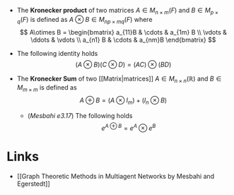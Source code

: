 * The **Kronecker product** of two matrices $A\in M_{n\times m}(F)$ and $B\in M_{p\times q} (F)$ is defined as $A\otimes B \in M_{np\times mq}(F)$  where
  $$
  A\otimes  B = \begin{bmatrix}
  a_{11}B & \cdots & a_{1m} B \\
  \vdots & \ddots & \vdots \\
  a_{n1} B & \cdots & a_{nm}B 
  \end{bmatrix}
  $$

* The following identity holds
  $$
  (A\otimes B) (C\otimes D) = (AC) \otimes (BD)
  $$

* The **Kronecker Sum** of two [[Matrix|matrices]] $A\in M_{n\times n}(\mathbb{R})$ and $B\in  M_{m\times m}$ is defined as 
  $$
  A \oplus B = (A \otimes I_m) + (I_n \otimes B)
  $$
	* (*Mesbahi e3.17*) The following holds
	  $$
	  e^{A\oplus B} = e^A \otimes e^B
	  $$




  

# Links
* [[Graph Theoretic Methods in Multiagent Networks by Mesbahi and Egerstedt]]